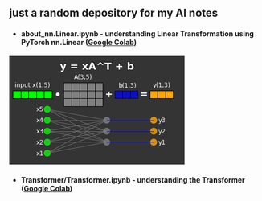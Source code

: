 ## just a random depository for my AI notes
* #### about_nn.Linear.ipynb - understanding Linear Transformation using PyTorch nn.Linear ([Google Colab](https://colab.research.google.com/github/rashlab/AI-Notes/blob/main/about_nn.Linear.ipynb))
![basic linear transformation](visual_nn.Linear.png)

* #### Transformer/Transformer.ipynb - understanding the Transformer ([Google Colab](https://colab.research.google.com/github/rashlab/AI-Notes/blob/main/Transformer.ipynb))
